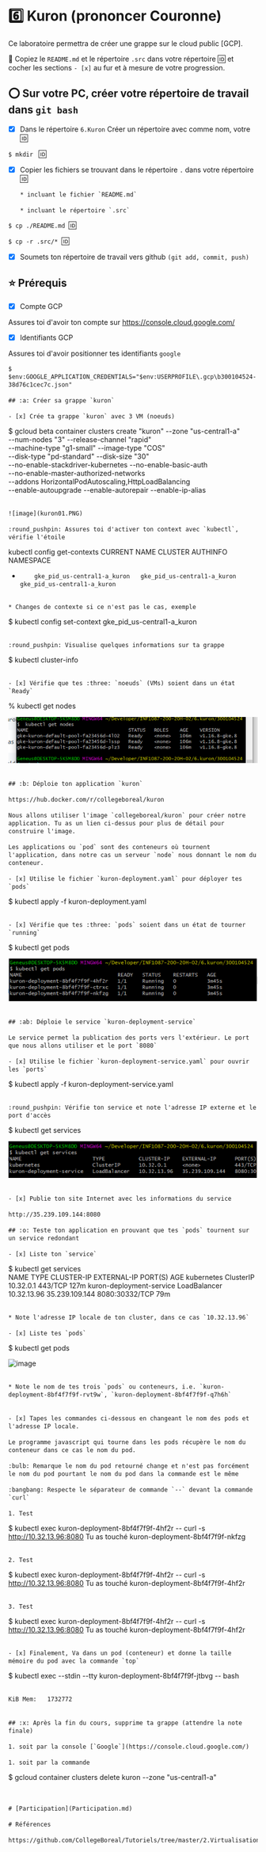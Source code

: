 # :six: Kuron (prononcer Couronne)

Ce laboratoire permettra de créer une grappe sur le cloud public [GCP]. 

:closed_book: Copiez le `README.md` et le répertoire `.src` dans votre répertoire :id: et cocher les sections `- [x]` au fur et à mesure de votre progression.

## :o: Sur votre PC, créer votre répertoire de travail dans `git bash`

- [x] Dans le répertoire `6.Kuron` Créer un répertoire avec comme nom, votre :id:

`$ mkdir ` :id:

- [x] Copier les fichiers se trouvant dans le répertoire `.` dans votre répertoire :id:

      * incluant le fichier `README.md` 

      * incluant le répertoire `.src` 


`$ cp ./README.md `:id:` `

`$ cp -r .src/* `:id:` `

- [x] Soumets ton répertoire de travail vers github `(git add, commit, push)` 


## :star: Prérequis

- [x] Compte GCP

Assures toi d'avoir ton compte sur https://console.cloud.google.com/

- [x] Identifiants GCP 

Assures toi d'avoir positionner tes identifiants `google`

```
$ $env:GOOGLE_APPLICATION_CREDENTIALS="$env:USERPROFILE\.gcp\b300104524-38d76c1cec7c.json"

## :a: Créer sa grappe `kuron`

- [x] Crée ta grappe `kuron` avec 3 VM (noeuds)

```
$ gcloud beta container clusters create "kuron" --zone "us-central1-a" \
                        --num-nodes "3" --release-channel "rapid" \
                        --machine-type "g1-small" --image-type "COS" \
                        --disk-type "pd-standard" --disk-size "30" \
                        --no-enable-stackdriver-kubernetes --no-enable-basic-auth \
                        --no-enable-master-authorized-networks \
                        --addons HorizontalPodAutoscaling,HttpLoadBalancing \
                        --enable-autoupgrade --enable-autorepair --enable-ip-alias                
```

![image](kuron01.PNG)

:round_pushpin: Assures toi d'activer ton context avec `kubectl`, vérifie l'étoile

```
kubectl config get-contexts
CURRENT   NAME                          CLUSTER                       AUTHINFO                        NAMESPACE
*         gke_pid_us-central1-a_kuron   gke_pid_us-central1-a_kuron   gke_pid_us-central1-a_kuron   
```

* Changes de contexte si ce n'est pas le cas, exemple

```
$ kubectl config set-context gke_pid_us-central1-a_kuron
```

:round_pushpin: Visualise quelques informations sur ta grappe

```
$ kubectl cluster-info                 
```

- [x] Vérifie que tes :three: `noeuds` (VMs) soient dans un état `Ready`

```
% kubectl get nodes

![image](kuron02.PNG)
```

## :b: Déploie ton application `kuron`

https://hub.docker.com/r/collegeboreal/kuron

Nous allons utiliser l'image `collegeboreal/kuron` pour créer notre application. Tu as un lien ci-dessus pour plus de détail pour construire l'image.

Les applications ou `pod` sont des conteneurs où tournent l'application, dans notre cas un serveur `node` nous donnant le nom du conteneur.

- [x] Utilise le fichier `kuron-deployment.yaml` pour déployer tes `pods`

```
$ kubectl apply -f kuron-deployment.yaml 
```

- [x] Vérifie que tes :three: `pods` soient dans un état de tourner `running`

```
$ kubectl get pods                                                              


![image](kuron04.PNG)
```

## :ab: Déploie le service `kuron-deployment-service`

Le service permet la publication des ports vers l'extérieur. Le port que nous allons utiliser et le port `8080`

- [x] Utilise le fichier `kuron-deployment-service.yaml` pour ouvrir les `ports`

```
$ kubectl apply -f kuron-deployment-service.yaml 
```

:round_pushpin: Vérifie ton service et note l'adresse IP externe et le port d'accès

```
$ kubectl get services                                                          


![image](kuron03.PNG)
```

- [x] Publie ton site Internet avec les informations du service

http://35.239.109.144:8080

## :o: Teste ton application en prouvant que tes `pods` tournent sur un service redondant

- [x] Liste ton `service`

```
$ kubectl get services    
NAME                       TYPE           CLUSTER-IP    EXTERNAL-IP      PORT(S)          AGE
kubernetes                 ClusterIP      10.32.0.1     <none>           443/TCP          127m
kuron-deployment-service   LoadBalancer   10.32.13.96   35.239.109.144   8080:30332/TCP   79m
```

* Note l'adresse IP locale de ton cluster, dans ce cas `10.32.13.96` 

- [x] Liste tes `pods`

```
$ kubectl get pods

![image](kuron05.PNG)
```

* Note le nom de tes trois `pods` ou conteneurs, i.e. `kuron-deployment-8bf4f7f9f-rvt9w`, `kuron-deployment-8bf4f7f9f-q7h6h`


- [x] Tapes les commandes ci-dessous en changeant le nom des pods et l'adresse IP locale.

Le programme javascript qui tourne dans les pods récupère le nom du conteneur dans ce cas le nom du pod.

:bulb: Remarque le nom du pod retourné change et n'est pas forcément le nom du pod pourtant le nom du pod dans la commande est le même

:bangbang: Respecte le séparateur de commande `--` devant la commande `curl`

1. Test

```
$ kubectl exec kuron-deployment-8bf4f7f9f-4hf2r -- curl -s http://10.32.13.96:8080
Tu as touché kuron-deployment-8bf4f7f9f-nkfzg
```

2. Test

```
$ kubectl exec kuron-deployment-8bf4f7f9f-4hf2r -- curl -s http://10.32.13.96:8080
Tu as touché kuron-deployment-8bf4f7f9f-4hf2r   
```

3. Test

```
$ kubectl exec kuron-deployment-8bf4f7f9f-4hf2r -- curl -s http://10.32.13.96:8080
Tu as touché kuron-deployment-8bf4f7f9f-4hf2r

```

- [x] Finalement, Va dans un pod (conteneur) et donne la taille mémoire du pod avec la commande `top`

```
$ kubectl exec --stdin --tty  kuron-deployment-8bf4f7f9f-jtbvg -- bash
```

KiB Mem:   1732772


## :x: Après la fin du cours, supprime ta grappe (attendre la note finale)

1. soit par la console [`Google`](https://console.cloud.google.com/)

1. soit par la commande
```
$ gcloud container clusters delete kuron --zone "us-central1-a"
```


# [Participation](Participation.md)

# Références

https://github.com/CollegeBoreal/Tutoriels/tree/master/2.Virtualisation/2.VM/1.Docker

